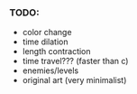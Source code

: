 ### TODO:
- color change
- time dilation
- length contraction
- time travel??? (faster than c)
- enemies/levels
- original art (very minimalist)